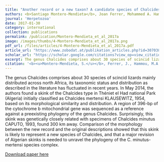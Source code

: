 ```yaml
---
title: "Another record or a new taxon? A candidate species of Chalcides Laurenti, 1768, in North Africa (Squamata: Sauria: Scincidae)"
authors: <b>Santiago Montero-Mendieta</b>, Joan Ferrer, Mohammed A. Hammout, Walid Dahmani, Delfi Sanuy, Sebastià Camarasa
journal: 'Herpetozoa'
date: 2017-01-30
category: international
collection: publications
permalink: /publication/Montero-Mendieta_et_al_2017a
image: /images/thumbs/4-Montero-Mendieta_et_al_2017a.png
pdf_url: /files/articles/4-Montero-Mendieta_et_al_2017a.pdf
article_url: "https://www.zobodat.at/publikation_articles.php?id=307038" 
scholar_url: "https://scholar.google.com/citations?view_op=view_citation&hl=en&user=kecK5aoAAAAJ&citation_for_view=kecK5aoAAAAJ:2osOgNQ5qMEC"
excerpt: The genus Chalcides comprises about 30 species of scincid lizards mainly distributed across north Africa, its taxonomic status and distribution as described in the literature has fluctuated in recent years. In May 2014, the authors found a skink of the Chalcides type in Théniet el Had national Park (Algeria) initially classified as Chalcides mertensi KLAUSEWITZ, 1954, based on its morphological similarity and distribution. A region of 396-bp of the cytochrome b mitochondrial gene was sequenced ...
citation: '<b><u>Montero-Mendieta, S.</u></b>, Ferrer, J., Hammou, M.A., Dahmani, W., Sanuy, D., Camarasa, S. (2017a). Another record or a new taxon? A candidate species of Chalcides Laurenti, 1768, in North Africa (Squamata: Sauria: Scincidae). <i>Herpetozoa</i>, 29(3/4): 155-161'
---
```

The genus Chalcides comprises about 30 species of scincid lizards mainly distributed across north Africa, its taxonomic status and distribution as described in the literature has fluctuated in recent years. In May 2014, the authors found a skink of the Chalcides type in Théniet el Had national Park (Algeria) initially classified as Chalcides mertensi KLAUSEWITZ, 1954, based on its morphological similarity and distribution. A region of 396-bp of the cytochrome b mitochondrial gene was sequenced as a reference against a preexisting phylogeny of the genus Chalcides. Surprisingly, this skink was genetically closely related with specimens of Chalcides minutus CAPUTO, 1993, found 300 km away. Comparison of the morphology between the new record and the original descriptions showed that this skink is likely to represent a new species of Chalcides, and that a major revision of Algerian skinks is needed to unravel the phylogeny of the C. minutus-mertensi species complex.

[Download paper here](https://santiagomonteromendieta.github.io/files/Montero-Mendieta_et_al_2017a.pdf)

